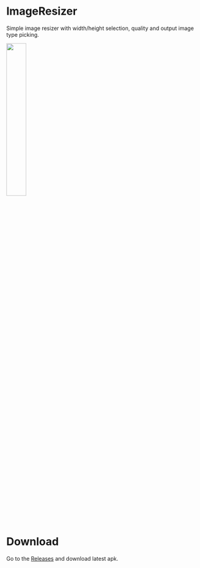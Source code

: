 # ImageResizer

Simple image resizer with width/height selection, quality and output image type picking.

<img src="https://user-images.githubusercontent.com/52178347/162474400-eea0648c-d2f1-466b-bd05-6c4d60343a0a.png" align="center" width="32%"/>

# Download

Go to the [Releases](https://github.com/t8rin/imageresizer/releases/latest) and download latest apk.
